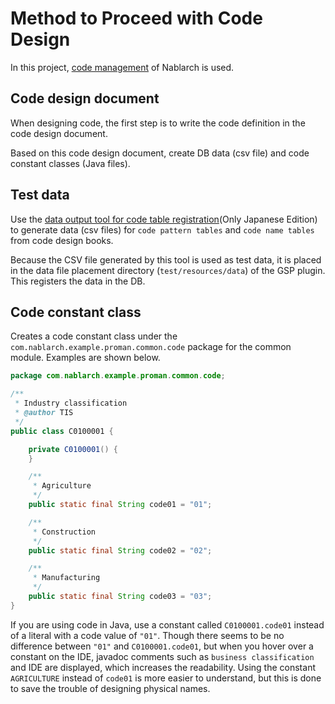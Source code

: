 # Method to Proceed with Code Design

In this project, [code management](https://nablarch.github.io/docs/LATEST/doc/en/application_framework/application_framework/libraries/code.html) of Nablarch is used.

## Code design document

When designing code, the first step is to write the code definition in the code design document.

Based on this code design document, create DB data (csv file) and code constant classes (Java files).

## Test data

Use the [data output tool for code table registration](https://github.com/nablarch-development-standards/nablarch-development-standards-tools#%E7%99%BB%E9%8C%B2%E7%94%A8%E3%83%87%E3%83%BC%E3%82%BF%E4%BD%9C%E6%88%90)(Only Japanese Edition)
to generate data (csv files) for `code pattern tables` and `code name tables` from code design books.

Because the CSV file generated by this tool is used as test data, it is placed in the data file placement directory (`test/resources/data`) of the GSP plugin. 
This registers the data in the DB.



## Code constant class

Creates a code constant class under the `com.nablarch.example.proman.common.code` package for the common module.
Examples are shown below.

``` java
package com.nablarch.example.proman.common.code;

/**
 * Industry classification
 * @author TIS
 */
public class C0100001 {

    private C0100001() {
    }

    /**
     * Agriculture
     */
    public static final String code01 = "01";

    /**
     * Construction
     */
    public static final String code02 = "02";

    /**
     * Manufacturing
     */
    public static final String code03 = "03";
}
```

If you are using code in Java, use a constant called `C0100001.code01` instead of a literal with a code value of `"01"`.
Though there seems to be no difference between `"01"` and `C0100001.code01`, but when you hover over a constant on the IDE, javadoc comments such as `business classification` and IDE are displayed, which increases the readability.
Using the constant `AGRICULTURE` instead of `code01` is more easier to understand, but this is done to save the trouble of designing physical names.

